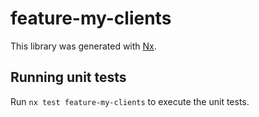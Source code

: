 # feature-my-clients

This library was generated with [Nx](https://nx.dev).

## Running unit tests

Run `nx test feature-my-clients` to execute the unit tests.
